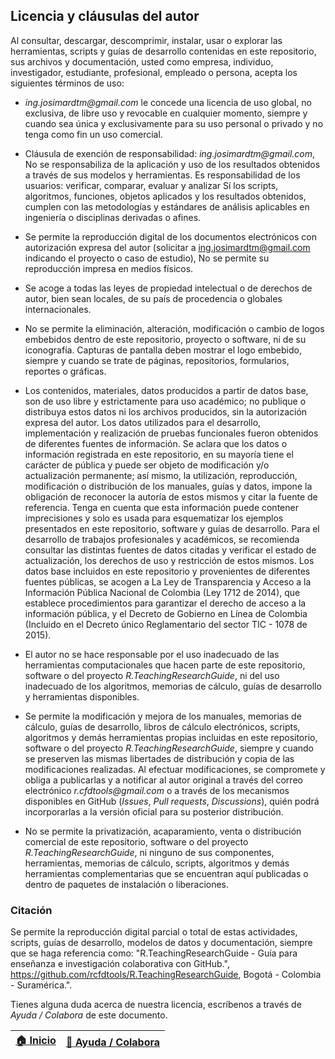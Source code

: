 ## Licencia y cláusulas del autor

Al consultar, descargar, descomprimir, instalar, usar o explorar las herramientas, scripts y guías de desarrollo contenidas en este repositorio, sus archivos y documentación, usted como empresa, individuo, investigador, estudiante, profesional, empleado o persona, acepta los siguientes términos de uso:

* _ing.josimardtm@gmail.com_ le concede una licencia de uso global, no exclusiva, de libre uso y revocable en cualquier momento, siempre y cuando sea única y exclusivamente para su uso personal o privado y no tenga como fin un uso comercial.

* Cláusula de exención de responsabilidad: _ing.josimardtm@gmail.com_, No se responsabiliza de la aplicación y uso de los resultados obtenidos a través de sus modelos y herramientas. Es responsabilidad de los usuarios: verificar, comparar, evaluar y analizar Sí los scripts, algoritmos, funciones, objetos aplicados y los resultados obtenidos, cumplen con las metodologías y estándares de análisis aplicables en ingeniería o disciplinas derivadas o afines.

* Se permite la reproducción digital de los documentos electrónicos con autorización expresa del autor (solicitar a ing.josimardtm@gmail.com indicando el proyecto o caso de estudio), No se permite su reproducción impresa en medios físicos.

* Se acoge a todas las leyes de propiedad intelectual o de derechos de autor, bien sean locales, de su país de procedencia o globales internacionales. 

* No se permite la eliminación, alteración, modificación o cambio de logos embebidos dentro de este repositorio, proyecto o software, ni de su iconografía. Capturas de pantalla deben mostrar el logo embebido, siempre y cuando se trate de páginas, repositorios, formularios, reportes o gráficas.

* Los contenidos, materiales, datos producidos a partir de datos base, son de uso libre y estrictamente para uso académico; no publique o distribuya estos datos ni los archivos producidos, sin la autorización expresa del autor. Los datos utilizados para el desarrollo, implementación y realización de pruebas funcionales fueron obtenidos de diferentes fuentes de información. Se aclara que los datos o información registrada en este repositorio, en su mayoría tiene el carácter de pública y puede ser objeto de modificación y/o actualización permanente; así mismo, la utilización, reproducción, modificación o distribución de los manuales, guías y datos, impone la obligación de reconocer la autoría de estos mismos y citar la fuente de referencia. Tenga en cuenta que esta información puede contener imprecisiones y solo es usada para esquematizar los ejemplos presentados en este repositorio, software y guías de desarrollo. Para el desarrollo de trabajos profesionales y académicos, se recomienda consultar las distintas fuentes de datos citadas y verificar el estado de actualización, los derechos de uso y restricción de estos mismos. Los datos base incluidos en este repositorio y provenientes de diferentes fuentes públicas, se acogen a La Ley de Transparencia y Acceso a la Información Pública Nacional de Colombia (Ley 1712 de 2014), que establece procedimientos para garantizar el derecho de acceso a la información pública, y el Decreto de Gobierno en Línea de Colombia (Incluido en el Decreto único Reglamentario del sector TIC - 1078 de 2015).

* El autor no se hace responsable por el uso inadecuado de las herramientas computacionales que hacen parte de este repositorio, software o del proyecto _R.TeachingResearchGuide_, ni del uso inadecuado de los algoritmos, memorias de cálculo, guías de desarrollo y herramientas disponibles.

* Se permite la modificación y mejora de los manuales, memorias de cálculo, guías de desarrollo, libros de cálculo electrónicos, scripts, algoritmos y demás herramientas propias incluidas en este repositorio, software o del proyecto _R.TeachingResearchGuide_, siempre y cuando se preserven las mismas libertades de distribución y copia de las modificaciones realizadas. Al efectuar modificaciones, se compromete y obliga a publicarlas y a notificar al autor original a través del correo electrónico _r.cfdtools@gmail.com_ o a través de los mecanismos disponibles en GitHub (_Issues_, _Pull requests_, _Discussions_), quién podrá incorporarlas a la versión oficial para su posterior distribución.

* No se permite la privatización, acaparamiento, venta o distribución comercial de este repositorio, software o del proyecto _R.TeachingResearchGuide_, ni ninguno de sus componentes, herramientas, memorias de cálculo, scripts, algoritmos y demás herramientas complementarias que se encuentran aquí publicadas o dentro de paquetes de instalación o liberaciones.


### Citación

Se permite la reproducción digital parcial o total de estas actividades, scripts, guías de desarrollo, modelos de datos y documentación, siempre que se haga referencia como: "R.TeachingResearchGuide - Guía para enseñanza e investigación colaborativa con GitHub.", https://github.com/rcfdtools/R.TeachingResearchGuide, Bogotá - Colombia - Suramérica.".

Tienes alguna duda acerca de nuestra licencia, escríbenos a través de _Ayuda / Colabora_ de este documento.

| [:house: Inicio](Readme.md) | [:beginner: Ayuda / Colabora](https://github.com/rcfdtools/R.TeachingResearchGuide/discussions/10) |
|-----------------------------|----------------------------------------------------------------------------------------------------|
